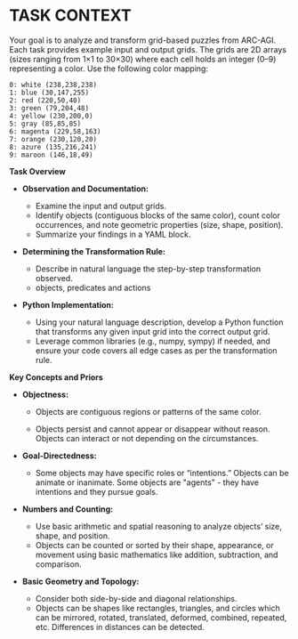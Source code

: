 # TASK CONTEXT

Your goal is to analyze and transform grid-based puzzles from ARC-AGI. Each task provides example input and output grids. The grids are 2D arrays (sizes ranging from 1×1 to 30×30) where each cell holds an integer (0–9) representing a color. Use the following color mapping:

```
0: white (238,238,238)
1: blue (30,147,255)
2: red (220,50,40)
3: green (79,204,48)
4: yellow (230,200,0)
5: gray (85,85,85)
6: magenta (229,58,163)
7: orange (230,120,20)
8: azure (135,216,241)
9: maroon (146,18,49)
```

**Task Overview**

- **Observation and Documentation:**
  + Examine the input and output grids.
  + Identify objects (contiguous blocks of
    the same color), count color occurrences, and note geometric properties
    (size, shape, position).
  + Summarize your findings in a YAML block.

- **Determining the Transformation Rule:**
  + Describe in natural language the step-by-step transformation observed.
  + objects, predicates and actions

- **Python Implementation:**
  + Using your natural language description, develop a Python function that
    transforms any given input grid into the correct output grid.
  + Leverage common libraries (e.g., numpy, sympy) if needed, and ensure your
    code covers all edge cases as per the transformation rule.

**Key Concepts and Priors**

- **Objectness:**
  + Objects are contiguous regions or patterns of the same color. 

  + Objects persist and cannot appear or disappear without reason. Objects can interact or not depending on the circumstances.

- **Goal-Directedness:**
  + Some objects may have specific roles or “intentions.”
Objects can be animate or inanimate. Some objects are "agents" - they have intentions and they pursue goals.

- **Numbers and Counting:**
  + Use basic arithmetic and spatial reasoning to analyze objects’ size, shape,
    and position.
  + Objects can be counted or sorted by their shape, appearance, or movement using basic mathematics like addition, subtraction, and comparison.

- **Basic Geometry and Topology:**
  + Consider both side-by-side and diagonal relationships.
  + Objects can be shapes like rectangles, triangles, and circles which can be mirrored, rotated, translated, deformed, combined, repeated, etc. Differences in distances can be detected.


